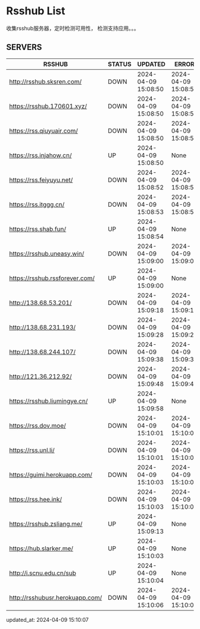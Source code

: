 # Rsshub List

收集rsshub服务器，定时检测可用性， 检测支持应用。。。


## SERVERS

|  RSSHUB   | STATUS  | UPDATED  | ERROR  | TWITTER |  
|  ----  | ----  | ----  | ----  | ---- |  
| http://rsshub.sksren.com/ | DOWN | 2024-04-09 15:08:50 | 2024-04-09 15:08:50 |  
| https://rsshub.170601.xyz/ | DOWN | 2024-04-09 15:08:50 | 2024-04-09 15:08:50 |  
| https://rss.qiuyuair.com/ | DOWN | 2024-04-09 15:08:50 | 2024-04-09 15:08:50 |  
| https://rss.injahow.cn/ | UP | 2024-04-09 15:08:50 | None ||  
| https://rss.feiyuyu.net/ | DOWN | 2024-04-09 15:08:52 | 2024-04-09 15:08:52 |  
| https://rss.itggg.cn/ | DOWN | 2024-04-09 15:08:53 | 2024-04-09 15:08:53 |  
| https://rss.shab.fun/ | UP | 2024-04-09 15:08:54 | None ||  
| https://rsshub.uneasy.win/ | DOWN | 2024-04-09 15:09:00 | 2024-04-09 15:09:00 |  
| https://rsshub.rssforever.com/ | UP | 2024-04-09 15:09:00 | None ||  
| http://138.68.53.201/ | DOWN | 2024-04-09 15:09:18 | 2024-04-09 15:09:18 |  
| http://138.68.231.193/ | DOWN | 2024-04-09 15:09:28 | 2024-04-09 15:09:28 |  
| http://138.68.244.107/ | DOWN | 2024-04-09 15:09:38 | 2024-04-09 15:09:38 |  
| http://121.36.212.92/ | DOWN | 2024-04-09 15:09:48 | 2024-04-09 15:09:48 |  
| https://rsshub.liumingye.cn/ | UP | 2024-04-09 15:09:58 | None ||  
| https://rss.dov.moe/ | DOWN | 2024-04-09 15:10:01 | 2024-04-09 15:10:01 |  
| https://rss.unl.li/ | DOWN | 2024-04-09 15:10:01 | 2024-04-09 15:10:01 |  
| https://guimi.herokuapp.com/ | DOWN | 2024-04-09 15:10:03 | 2024-04-09 15:10:03 |  
| https://rss.hee.ink/ | DOWN | 2024-04-09 15:10:03 | 2024-04-09 15:10:03 |  
| https://rsshub.zsliang.me/ | UP | 2024-04-09 15:09:13 | None |OK|  
| https://hub.slarker.me/ | UP | 2024-04-09 15:10:03 | None ||  
| http://i.scnu.edu.cn/sub | UP | 2024-04-09 15:10:04 | None ||  
| http://rsshubusr.herokuapp.com/ | DOWN | 2024-04-09 15:10:06 | 2024-04-09 15:10:06 |  
  

updated_at: 2024-04-09 15:10:07  
